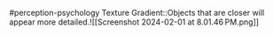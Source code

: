 #perception-psychology 
Texture Gradient::Objects that are closer will appear more detailed.![[Screenshot 2024-02-01 at 8.01.46 PM.png]]